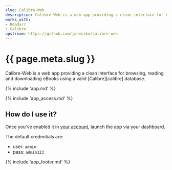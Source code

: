 ```yaml
---
slug: Calibre-Web
description: Calibre-Web is a web app providing a clean interface for browsing, reading and downloading eBooks using a valid Calibre database.
works_with:
- Readarr
- Calibre
upstream: https://github.com/janeczku/calibre-web
---
```


# {{ page.meta.slug }}

Calibre-Web is a web app providing a clean interface for browsing, reading and downloading eBooks using a valid [Calibre][calibre] database.

{% include 'app.md' %}

{% include 'app_access.md' %}

## How do I use it?

Once you've enabled it in [your account](https://elfhosted.com/tenant/apps/0), launch the app via your dashboard. 

The default credentials are:

* user: `admin`
* pass: `admin123`

{% include 'app_footer.md' %}